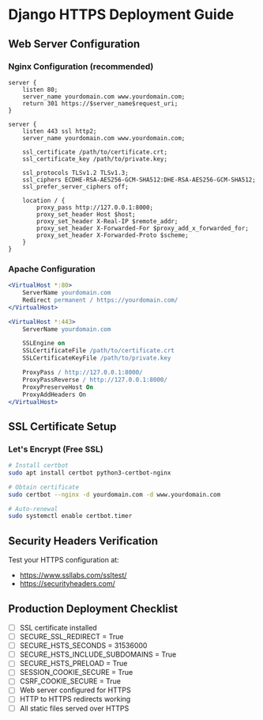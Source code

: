 # Django HTTPS Deployment Guide

## Web Server Configuration

### Nginx Configuration (recommended)
```nginx
server {
    listen 80;
    server_name yourdomain.com www.yourdomain.com;
    return 301 https://$server_name$request_uri;
}

server {
    listen 443 ssl http2;
    server_name yourdomain.com www.yourdomain.com;

    ssl_certificate /path/to/certificate.crt;
    ssl_certificate_key /path/to/private.key;

    ssl_protocols TLSv1.2 TLSv1.3;
    ssl_ciphers ECDHE-RSA-AES256-GCM-SHA512:DHE-RSA-AES256-GCM-SHA512;
    ssl_prefer_server_ciphers off;

    location / {
        proxy_pass http://127.0.0.1:8000;
        proxy_set_header Host $host;
        proxy_set_header X-Real-IP $remote_addr;
        proxy_set_header X-Forwarded-For $proxy_add_x_forwarded_for;
        proxy_set_header X-Forwarded-Proto $scheme;
    }
}
```

### Apache Configuration
```apache
<VirtualHost *:80>
    ServerName yourdomain.com
    Redirect permanent / https://yourdomain.com/
</VirtualHost>

<VirtualHost *:443>
    ServerName yourdomain.com

    SSLEngine on
    SSLCertificateFile /path/to/certificate.crt
    SSLCertificateKeyFile /path/to/private.key

    ProxyPass / http://127.0.0.1:8000/
    ProxyPassReverse / http://127.0.0.1:8000/
    ProxyPreserveHost On
    ProxyAddHeaders On
</VirtualHost>
```

## SSL Certificate Setup

### Let's Encrypt (Free SSL)
```bash
# Install certbot
sudo apt install certbot python3-certbot-nginx

# Obtain certificate
sudo certbot --nginx -d yourdomain.com -d www.yourdomain.com

# Auto-renewal
sudo systemctl enable certbot.timer
```

## Security Headers Verification

Test your HTTPS configuration at:
- https://www.ssllabs.com/ssltest/
- https://securityheaders.com/

## Production Deployment Checklist

- [ ] SSL certificate installed
- [ ] SECURE_SSL_REDIRECT = True
- [ ] SECURE_HSTS_SECONDS = 31536000
- [ ] SECURE_HSTS_INCLUDE_SUBDOMAINS = True
- [ ] SECURE_HSTS_PRELOAD = True
- [ ] SESSION_COOKIE_SECURE = True
- [ ] CSRF_COOKIE_SECURE = True
- [ ] Web server configured for HTTPS
- [ ] HTTP to HTTPS redirects working
- [ ] All static files served over HTTPS
